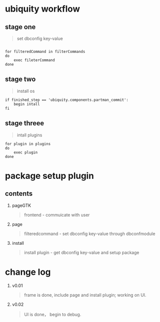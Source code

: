 # ubiquity workflow

## stage one

> set dbconfig key-value

```

for filteredCommand in filterCommands
do 
    exec fileterCommand
done

```

## stage two

> install os

```
if finished_step == 'ubiquity.components.partman_commit':
    begin intall
fi
```

## stage threee

> intall plugins

```
for plugin in plugins
do
    exec plugin
done
```

# package setup plugin

## contents
1. pageGTK
    > frontend - commuicate with user

2. page
    > filteredcommand - set dbconfig key-value through dbconfmodule

3. install
    > install plugin - get dbconfig key-value and setup package


# change log

1. v0.01
    > frame is done, include page and install plugin; working on UI.

1. v0.02
    > UI is done， begin to debug.
